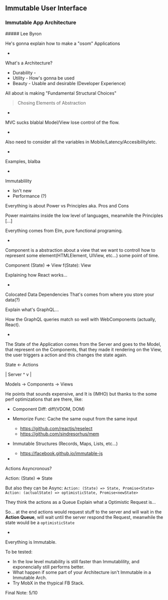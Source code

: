 ## Immutable User Interface
### Immutable App Architecture
##### Lee Byron

He's gonna explain how to make a "osom" Applications

-

What's a Architecture?

- Durability -
- Utility - How's gonna be used
- Beauty - Usable and desirable (Developer Experience)

All about is making "Fundamental Structural Choices"
  > Chosing Elements of Abstraction

-

MVC sucks blablal Model/View lose control of the flow.

-

Also need to consider all the variables in Mobile/Latency/Accesibility/etc.

-

Examples, blalba

-

Immutablility
- Isn't new
- Performance (?)

Everything is about Power vs Principles
aka. Pros and Cons

Power maintains inside the low level of languages, meanwhile the Principles [...]

Everything comes from Elm, pure functional programing.

-

Component is a abstraction about a view that we want to controll how to represent some element(HTMLElement, UIView, etc...) some point of time.

Component
(State) => View
f(State): View

Explaining how React works...

-

Colocated Data Dependencies
That's comes from where you store your data(?)

Explain what's GraphQL...

How the GraphQL queries match so well with WebComponents (actually, React).

-

The State of the Application comes from the Server
and goes to the Model, that represent on the Components,
that they made it rendering on the View, the user triggers
a action and this changes the state again.

State       <-         Actions

|         Server          ^
v                         |

Models -> Components -> Views


He points that sounds expensive, and It is (IMHO)
but thanks to the some perf optimizations that are there, like:

- Component Diff: diff(VDOM, DOM)
- Memorize Func: Cache the same ouput from the same input
  - https://github.com/reactjs/reselect
  - https://github.com/sindresorhus/mem
- Immutable Structures (Records, Maps, Lists, etc...)
  - https://facebook.github.io/immutable-js

-

Actions Asyncronous?

Action: (State) => State

But also they can be Async:
`Action: (State) => State, Promise<State>`
`Action: (actualState) => optimisticState, Promise<newState>`

They think the actions as a Queue
Explain what a Optimistic Request is...

So... at the end actions would request stuff to the server and will wait
in the **Action Queue**, will wait until the server respond the Request, meanwhile
the state would be a `optimisticState`

-

Everything is Immutable.













To be tested:

- In the low level mutability is still faster than Immutablility,
and exponencially still performs better.
- What happen if some part of your Architecture isn't Immutable in a Immutable Arch.
- Try MobX in the thypical FB Stack.

Final Note: 5/10
